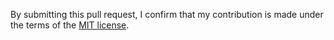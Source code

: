 By submitting this pull request, I confirm that my contribution is made under the terms of the [MIT license](https://github.com/dafny-lang/dafny/blob/master/LICENSE.txt).
